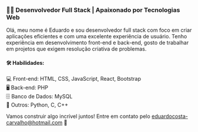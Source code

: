 ### 👨‍💻 Desenvolvedor Full Stack | Apaixonado por Tecnologias Web

Olá, meu nome é Eduardo e sou desenvolvedor full stack com foco em criar aplicações eficientes e com uma excelente experiência de usuário. Tenho experiência em desenvolvimento front-end e back-end, gosto de trabalhar em projetos que exigem resolução criativa de problemas.

#### 🛠️ Habilidades:

💻 Front-end: HTML, CSS, JavaScript, React, Bootstrap <br>
🖥️ Back-end: PHP <br>
🗄️ Banco de Dados: MySQL <br>
🔧 Outros: Python, C, C++

Vamos construir algo incrível juntos! Entre em contato pelo eduardocosta-carvalho@hotmail.com 🚀
